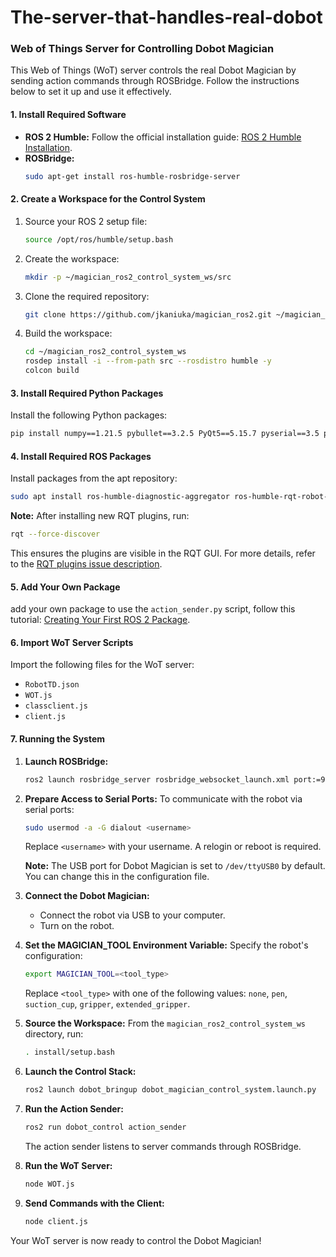 # The-server-that-handles-real-dobot
### Web of Things Server for Controlling Dobot Magician

This Web of Things (WoT) server controls the real Dobot Magician by sending action commands through ROSBridge. Follow the instructions below to set it up and use it effectively.

#### 1. Install Required Software

- **ROS 2 Humble:** Follow the official installation guide: [ROS 2 Humble Installation](https://docs.ros.org/en/humble/Installation/Ubuntu-Install-Debs.html).
- **ROSBridge:**
  ```bash
  sudo apt-get install ros-humble-rosbridge-server
  ```

#### 2. Create a Workspace for the Control System

1. Source your ROS 2 setup file:
   ```bash
   source /opt/ros/humble/setup.bash
   ```
2. Create the workspace:
   ```bash
   mkdir -p ~/magician_ros2_control_system_ws/src
   ```
3. Clone the required repository:
   ```bash
   git clone https://github.com/jkaniuka/magician_ros2.git ~/magician_ros2_control_system_ws/src
   ```
4. Build the workspace:
   ```bash
   cd ~/magician_ros2_control_system_ws
   rosdep install -i --from-path src --rosdistro humble -y
   colcon build
   ```

#### 3. Install Required Python Packages

Install the following Python packages:
```bash
pip install numpy==1.21.5 pybullet==3.2.5 PyQt5==5.15.7 pyserial==3.5 pytest==6.2.5 python_qt_binding==0.3.4 setuptools==58.2.0 transforms3d==0.4.1
```

#### 4. Install Required ROS Packages

Install packages from the apt repository:
```bash
sudo apt install ros-humble-diagnostic-aggregator ros-humble-rqt-robot-monitor python3-pykdl
```
**Note:** After installing new RQT plugins, run:
```bash
rqt --force-discover
```
This ensures the plugins are visible in the RQT GUI. For more details, refer to the [RQT plugins issue description](https://docs.ros.org/).

#### 5. Add Your Own Package 

add your own package to use the `action_sender.py` script, follow this tutorial: [Creating Your First ROS 2 Package](https://docs.ros.org/en/humble/Tutorials/Beginner-Client-Libraries/Creating-Your-First-ROS2-Package.html).

#### 6. Import WoT Server Scripts

Import the following files for the WoT server:
- `RobotTD.json`
- `WOT.js`
- `classclient.js`
- `client.js`

#### 7. Running the System

1. **Launch ROSBridge:**
   ```bash
   ros2 launch rosbridge_server rosbridge_websocket_launch.xml port:=9091
   ```
2. **Prepare Access to Serial Ports:**
   To communicate with the robot via serial ports:
   ```bash
   sudo usermod -a -G dialout <username>
   ```
   Replace `<username>` with your username. A relogin or reboot is required.

   **Note:** The USB port for Dobot Magician is set to `/dev/ttyUSB0` by default. You can change this in the configuration file.

3. **Connect the Dobot Magician:**
   - Connect the robot via USB to your computer.
   - Turn on the robot.

4. **Set the MAGICIAN_TOOL Environment Variable:**
   Specify the robot's configuration:
   ```bash
   export MAGICIAN_TOOL=<tool_type>
   ```
   Replace `<tool_type>` with one of the following values: `none`, `pen`, `suction_cup`, `gripper`, `extended_gripper`.

5. **Source the Workspace:**
   From the `magician_ros2_control_system_ws` directory, run:
   ```bash
   . install/setup.bash
   ```

6. **Launch the Control Stack:**
   ```bash
   ros2 launch dobot_bringup dobot_magician_control_system.launch.py
   ```

7. **Run the Action Sender:**
   ```bash
   ros2 run dobot_control action_sender
   ```
   The action sender listens to server commands through ROSBridge.

8. **Run the WoT Server:**
   ```bash
   node WOT.js
   ```
9. **Send Commands with the Client:**
   ```bash
   node client.js
   ```

Your WoT server is now ready to control the Dobot Magician!


